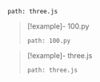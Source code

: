 
```preview
path: three.js
```


> [!example]- 100.py
> ```preview
> path: 100.py
> ```

> [!example]- three.js
> ```preview
> path: three.js
> ```
